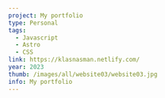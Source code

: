 ```yaml
---
project: My portfolio
type: Personal
tags:
  - Javascript
  - Astro
  - CSS
link: https://klasnasman.netlify.com/
year: 2023
thumb: /images/all/website03/website03.jpg
info: My portfolio
---
```

